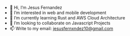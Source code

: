 - 👋 Hi, I’m Jesus Fernandez
- 👀 I’m interested in web and mobile development
- 🌱 I’m currently learning Rust and AWS Cloud Architecture
- 💞️ I’m looking to collaborate on Javascript Projects
- 📫 Write to my email: jesusfernxndez10@gmail.com

<!---
jesusfernxndez/jesusfernxndez is a ✨ special ✨ repository because its `README.md` (this file) appears on your GitHub profile.
You can click the Preview link to take a look at your changes.
--->
